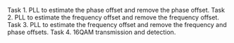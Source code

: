 Task 1. PLL to estimate the phase offset and remove the phase offset. 
Task 2. PLL to estimate the frequency offset and remove the frequency offset. 
Task 3. PLL to estimate the frequency offset and remove the frequency and phase offsets. 
Task 4. 16QAM transmission and detection. 
